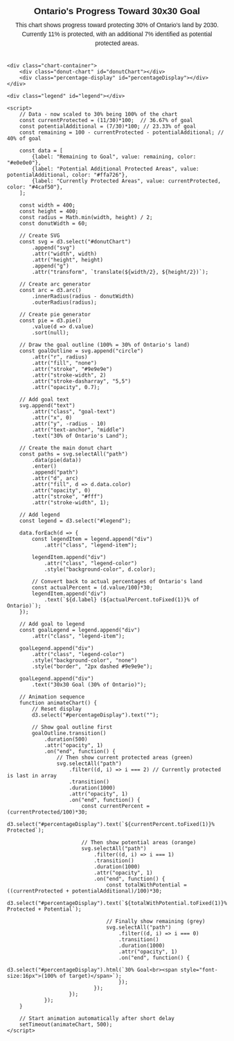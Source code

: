<html lang="en">
<head>
    <meta charset="UTF-8">
    <meta name="viewport" content="width=device-width, initial-scale=1.0">
    <title>Ontario's 30x30 Progress</title>
    <script src="https://d3js.org/d3.v7.min.js"></script>
    <style>
        body {
            font-family: Arial, sans-serif;
            display: flex;
            flex-direction: column;
            align-items: center;
            padding: 20px;
        }
        .chart-container {
            position: relative;
            width: 400px;
            height: 400px;
        }
        .donut-chart {
            width: 100%;
            height: 100%;
        }
        .legend {
            display: flex;
            flex-wrap: wrap;
            justify-content: center;
            margin-top: 20px;
            gap: 10px;
        }
        .legend-item {
            display: flex;
            align-items: center;
            margin-right: 15px;
        }
        .legend-color {
            width: 15px;
            height: 15px;
            margin-right: 5px;
            border-radius: 3px;
        }
        .title {
            font-size: 1.5em;
            font-weight: bold;
            margin-bottom: 10px;
        }
        .description {
            max-width: 500px;
            text-align: center;
            margin-bottom: 20px;
            line-height: 1.5;
        }
        .percentage-display {
            position: absolute;
            top: 50%;
            left: 50%;
            transform: translate(-50%, -50%);
            text-align: center;
            font-size: 24px;
            font-weight: bold;
        }
        .goal-line {
            stroke-dasharray: 5,5;
            stroke: #9e9e9e;
            stroke-width: 2;
        }
        .goal-text {
            font-size: 12px;
            fill: #666;
        }
    </style>
</head>
<body>
    <div class="title">Ontario's Progress Toward 30x30 Goal</div>
    <div class="description">
        This chart shows progress toward protecting 30% of Ontario's land by 2030.
        Currently 11% is protected, with an additional 7% identified as potential protected areas.
    </div>
    
    <div class="chart-container">
        <div class="donut-chart" id="donutChart"></div>
        <div class="percentage-display" id="percentageDisplay"></div>
    </div>
    
    <div class="legend" id="legend"></div>

    <script>
        // Data - now scaled to 30% being 100% of the chart
        const currentProtected = (11/30)*100;  // 36.67% of goal
        const potentialAdditional = (7/30)*100; // 23.33% of goal
        const remaining = 100 - currentProtected - potentialAdditional; // 40% of goal
        
        const data = [
            {label: "Remaining to Goal", value: remaining, color: "#e0e0e0"},
            {label: "Potential Additional Protected Areas", value: potentialAdditional, color: "#ffa726"},
            {label: "Currently Protected Areas", value: currentProtected, color: "#4caf50"},
        ];
        
        const width = 400;
        const height = 400;
        const radius = Math.min(width, height) / 2;
        const donutWidth = 60;
        
        // Create SVG
        const svg = d3.select("#donutChart")
            .append("svg")
            .attr("width", width)
            .attr("height", height)
            .append("g")
            .attr("transform", `translate(${width/2}, ${height/2})`);
        
        // Create arc generator
        const arc = d3.arc()
            .innerRadius(radius - donutWidth)
            .outerRadius(radius);
        
        // Create pie generator
        const pie = d3.pie()
            .value(d => d.value)
            .sort(null);
        
        // Draw the goal outline (100% = 30% of Ontario's land)
        const goalOutline = svg.append("circle")
            .attr("r", radius)
            .attr("fill", "none")
            .attr("stroke", "#9e9e9e")
            .attr("stroke-width", 2)
            .attr("stroke-dasharray", "5,5")
            .attr("opacity", 0.7);
        
        // Add goal text
        svg.append("text")
            .attr("class", "goal-text")
            .attr("x", 0)
            .attr("y", -radius - 10)
            .attr("text-anchor", "middle")
            .text("30% of Ontario's Land");
        
        // Create the main donut chart
        const paths = svg.selectAll("path")
            .data(pie(data))
            .enter()
            .append("path")
            .attr("d", arc)
            .attr("fill", d => d.data.color)
            .attr("opacity", 0)
            .attr("stroke", "#fff")
            .attr("stroke-width", 1);
        
        // Add legend
        const legend = d3.select("#legend");
        
        data.forEach(d => {
            const legendItem = legend.append("div")
                .attr("class", "legend-item");
            
            legendItem.append("div")
                .attr("class", "legend-color")
                .style("background-color", d.color);
            
            // Convert back to actual percentages of Ontario's land
            const actualPercent = (d.value/100)*30;
            legendItem.append("div")
                .text(`${d.label} (${actualPercent.toFixed(1)}% of Ontario)`);
        });
        
        // Add goal to legend
        const goalLegend = legend.append("div")
            .attr("class", "legend-item");
        
        goalLegend.append("div")
            .attr("class", "legend-color")
            .style("background-color", "none")
            .style("border", "2px dashed #9e9e9e");
        
        goalLegend.append("div")
            .text("30x30 Goal (30% of Ontario)");
        
        // Animation sequence
        function animateChart() {
            // Reset display
            d3.select("#percentageDisplay").text("");
            
            // Show goal outline first
            goalOutline.transition()
                .duration(500)
                .attr("opacity", 1)
                .on("end", function() {
                    // Then show current protected areas (green)
                    svg.selectAll("path")
                        .filter((d, i) => i === 2) // Currently protected is last in array
                        .transition()
                        .duration(1000)
                        .attr("opacity", 1)
                        .on("end", function() {
                            const currentPercent = (currentProtected/100)*30;
                            d3.select("#percentageDisplay").text(`${currentPercent.toFixed(1)}% Protected`);
                            
                            // Then show potential areas (orange)
                            svg.selectAll("path")
                                .filter((d, i) => i === 1)
                                .transition()
                                .duration(1000)
                                .attr("opacity", 1)
                                .on("end", function() {
                                    const totalWithPotential = ((currentProtected + potentialAdditional)/100)*30;
                                    d3.select("#percentageDisplay").text(`${totalWithPotential.toFixed(1)}% Protected + Potential`);
                                    
                                    // Finally show remaining (grey)
                                    svg.selectAll("path")
                                        .filter((d, i) => i === 0)
                                        .transition()
                                        .duration(1000)
                                        .attr("opacity", 1)
                                        .on("end", function() {
                                            d3.select("#percentageDisplay").html(`30% Goal<br><span style="font-size:16px">(100% of target)</span>`);
                                        });
                                });
                        });
                });
        }
        
        // Start animation automatically after short delay
        setTimeout(animateChart, 500);
    </script>
</body>
</html>
